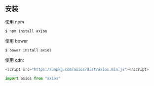 ## 安装

使用 npm

```vue
$ npm install axios
```

使用 bower

```
$ bower install axios
```

使用 cdn:

```javascript
<script src="https://unpkg.com/axios/dist/axios.min.js"></script>
```



```javascript
import axios from "axios"
```

